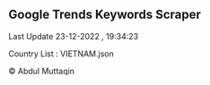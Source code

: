 

## Google Trends Keywords Scraper 
 
Last Update 23-12-2022 , 19:34:23

Country List :
VIETNAM.json



© Abdul Muttaqin 
